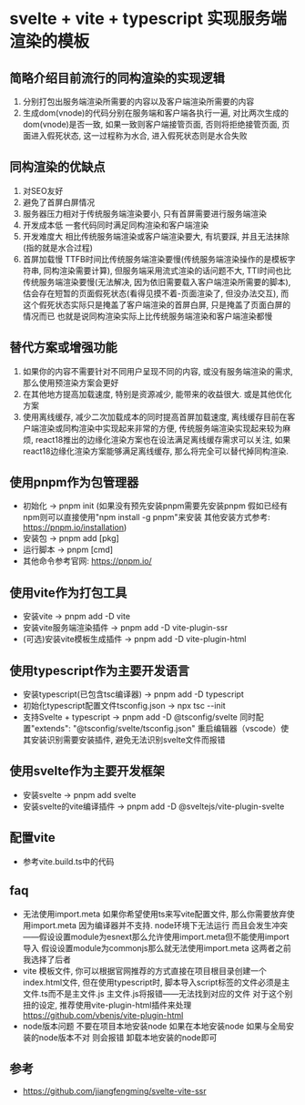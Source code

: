 # svelte + vite + typescript 实现服务端渲染的模板

## 简略介绍目前流行的同构渲染的实现逻辑
 1. 分别打包出服务端渲染所需要的内容以及客户端渲染所需要的内容
 2. 生成dom(vnode)的代码分别在服务端和客户端各执行一遍, 对比两次生成的dom(vnode)是否一致, 如果一致则客户端接管页面, 否则将拒绝接管页面, 页面进入假死状态, 这一过程称为水合, 进入假死状态则是水合失败

## 同构渲染的优缺点
 1. 对SEO友好
 2. 避免了首屏白屏情况
 3. 服务器压力相对于传统服务端渲染要小, 只有首屏需要进行服务端渲染
 4. 开发成本低 一套代码同时满足同构渲染和客户端渲染
 5. 开发难度大 相比传统服务端渲染或客户端渲染要大, 有坑要踩, 并且无法抹除(指的就是水合过程)
 6. 首屏加载慢 TTFB时间比传统服务端渲染要慢(传统服务端渲染操作的是模板字符串, 同构渲染需要计算), 但服务端采用流式渲染的话问题不大, TTI时间也比传统服务端渲染要慢(无法解决, 因为依旧需要载入客户端渲染所需要的脚本), 估会存在短暂的页面假死状态(看得见摸不着-页面渲染了, 但没办法交互), 而这个假死状态实际只是掩盖了客户端渲染的首屏白屏, 只是掩盖了页面白屏的情况而已 也就是说同构渲染实际上比传统服务端渲染和客户端渲染都慢

 ## 替代方案或增强功能
  1. 如果你的内容不需要针对不同用户呈现不同的内容, 或没有服务端渲染的需求, 那么使用预渲染方案会更好
  2. 在其他地方提高加载速度, 特别是资源减少, 能带来的收益很大. 或是其他优化方案
  3. 使用离线缓存, 减少二次加载成本的同时提高首屏加载速度, 离线缓存目前在客户端渲染或同构渲染中实现起来非常的方便, 传统服务端渲染实现起来较为麻烦, react18推出的边缘化渲染方案也在设法满足离线缓存需求可以关注, 如果react18边缘化渲染方案能够满足离线缓存, 那么将完全可以替代掉同构渲染.

## 使用pnpm作为包管理器
 - 初始化 -> pnpm init (如果没有预先安装pnpm需要先安装pnpm 假如已经有npm则可以直接使用"npm install -g pnpm"来安装 其他安装方式参考: https://pnpm.io/installation)
 - 安装包 -> pnpm add \[pkg\]
 - 运行脚本 -> pnpm \[cmd\]
 - 其他命令参考官网: https://pnpm.io/

## 使用vite作为打包工具
 - 安装vite -> pnpm add -D vite
 - 安装vite服务端渲染插件 -> pnpm add -D vite-plugin-ssr
 - (可选)安装vite模板生成插件 -> pnpm add -D vite-plugin-html

## 使用typescript作为主要开发语言
 - 安装typescript(已包含tsc编译器) -> pnpm add -D typescript
 - 初始化typescript配置文件tsconfig.json -> npx tsc --init
 - 支持Svelte + typescript  -> pnpm add -D @tsconfig/svelte 同时配置"extends": "@tsconfig/svelte/tsconfig.json" 重启编辑器（vscode）使其安装识别需要安装插件, 避免无法识别svelte文件而报错

## 使用svelte作为主要开发框架
 - 安装svelte -> pnpm add svelte
 - 安装svelte的vite编译插件 -> pnpm add -D @sveltejs/vite-plugin-svelte

## 配置vite
 - 参考vite.build.ts中的代码

## faq
 - 无法使用import.meta 如果你希望使用ts来写vite配置文件, 那么你需要放弃使用import.meta 因为编译器并不支持. node环境下无法运行 而且会发生冲突——假设设置module为esnext那么允许使用import.meta但不能使用import导入 假设设置module为commonjs那么就无法使用import.meta 这两者之前我选择了后者
 - vite 模板文件, 你可以根据官网推荐的方式直接在项目根目录创建一个index.html文件, 但在使用typescript时, 脚本导入script标签的文件必须是主文件.ts而不是主文件.js 主文件.js将报错——无法找到对应的文件 对于这个别扭的设定, 推荐使用vite-plugin-html插件来处理 https://github.com/vbenjs/vite-plugin-html
 - node版本问题 不要在项目本地安装node 如果在本地安装node 如果与全局安装的node版本不对 则会报错 卸载本地安装的node即可

## 参考
 - https://github.com/jiangfengming/svelte-vite-ssr
